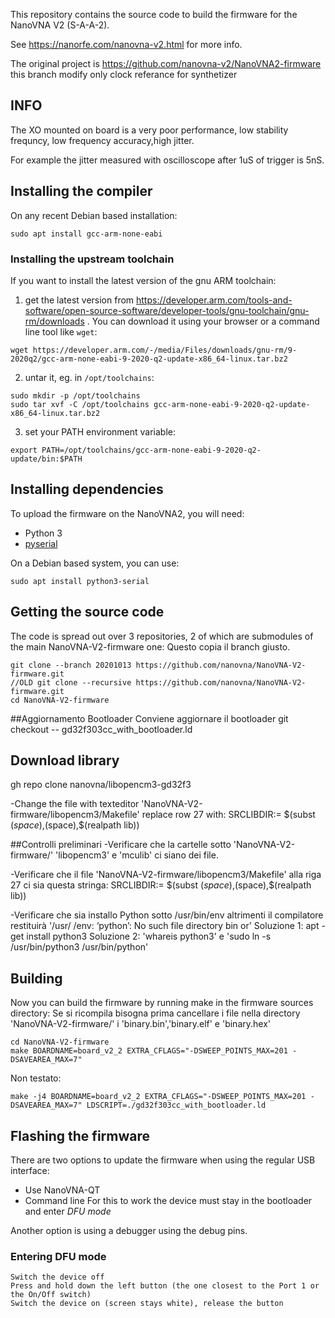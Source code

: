 
This repository contains the source code to build the firmware for the NanoVNA V2 (S-A-A-2).

See https://nanorfe.com/nanovna-v2.html for more info.

The original project is https://github.com/nanovna-v2/NanoVNA2-firmware this branch modify only clock referance
for synthetizer

## INFO 

The XO mounted on board is a very poor performance, low stability frequncy, low frequency accuracy,high jitter.

For example the jitter measured with oscilloscope after 1uS of trigger is 5nS.




## Installing the compiler


On any recent Debian based installation:
``` 
sudo apt install gcc-arm-none-eabi
```

### Installing the upstream toolchain

If you want to install the latest version of the gnu ARM toolchain:

1. get the latest version from https://developer.arm.com/tools-and-software/open-source-software/developer-tools/gnu-toolchain/gnu-rm/downloads . You can download it using your browser or a command line tool like `wget`:
```
wget https://developer.arm.com/-/media/Files/downloads/gnu-rm/9-2020q2/gcc-arm-none-eabi-9-2020-q2-update-x86_64-linux.tar.bz2
```

2. untar it, eg. in `/opt/toolchains`:
```
sudo mkdir -p /opt/toolchains
sudo tar xvf -C /opt/toolchains gcc-arm-none-eabi-9-2020-q2-update-x86_64-linux.tar.bz2
```

3. set your PATH environment variable:
```
export PATH=/opt/toolchains/gcc-arm-none-eabi-9-2020-q2-update/bin:$PATH
```

## Installing dependencies

To upload the firmware on the NanoVNA2, you will need:

- Python 3
- [pyserial](https://github.com/pyserial/pyserial)

On a Debian based system, you can use:

```
sudo apt install python3-serial
```

## Getting the source code

The code is spread out over 3 repositories, 2 of which are submodules of the main NanoVNA-V2-firmware one:
Questo copia il branch giusto.
```
git clone --branch 20201013 https://github.com/nanovna/NanoVNA-V2-firmware.git
//OLD git clone --recursive https://github.com/nanovna/NanoVNA-V2-firmware.git
cd NanoVNA-V2-firmware
```

##Aggiornamento Bootloader
Conviene aggiornare il bootloader
git checkout -- gd32f303cc_with_bootloader.ld

## Download library
gh repo clone nanovna/libopencm3-gd32f3

-Change the file  with texteditor 'NanoVNA-V2-firmware/libopencm3/Makefile' replace row 27 with:
SRCLIBDIR:= $(subst $(space),$(space),$(realpath lib))

##Controlli preliminari
-Verificare che la cartelle sotto 'NanoVNA-V2-firmware/' 'libopencm3' e 'mculib' ci siano dei file.

-Verificare che il file 'NanoVNA-V2-firmware/libopencm3/Makefile' alla riga 27 ci sia questa stringa:
SRCLIBDIR:= $(subst $(space),$(space),$(realpath lib))

-Verificare che sia installo Python sotto /usr/bin/env altrimenti il compilatore restituirà '/usr/ /env: ‘python’: No such file directory bin or'
 Soluzione 1: apt -get install python3
 Soluzione 2: 'whareis python3' e 'sudo ln -s /usr/bin/python3 /usr/bin/python'

## Building
Now you can build the firmware by running make in the firmware sources directory:
Se si ricompila bisogna prima cancellare i file nella directory 'NanoVNA-V2-firmware/' i 'binary.bin','binary.elf' e 'binary.hex'
```
cd NanoVNA-V2-firmware
make BOARDNAME=board_v2_2 EXTRA_CFLAGS="-DSWEEP_POINTS_MAX=201 -DSAVEAREA_MAX=7"
```

Non testato:
```
make -j4 BOARDNAME=board_v2_2 EXTRA_CFLAGS="-DSWEEP_POINTS_MAX=201 -DSAVEAREA_MAX=7" LDSCRIPT=./gd32f303cc_with_bootloader.ld

```

## Flashing the firmware
There are two options to update the firmware when using the regular USB interface:
 - Use NanoVNA-QT
 - Command line
For this to work the device must stay in the bootloader and enter _DFU mode_

Another option is using a debugger using the debug pins.

### Entering DFU mode
```
Switch the device off
Press and hold down the left button (the one closest to the Port 1 or the On/Off switch)
Switch the device on (screen stays white), release the button
```
